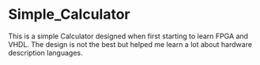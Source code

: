 # Simple_Calculator

This is a simple Calculator designed when first starting to learn FPGA and VHDL. The design is not the best but helped me learn a lot about hardware description languages.
